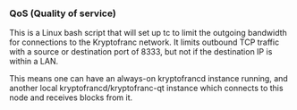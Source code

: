 ### QoS (Quality of service) ###

This is a Linux bash script that will set up tc to limit the outgoing bandwidth for connections to the Kryptofranc network. It limits outbound TCP traffic with a source or destination port of 8333, but not if the destination IP is within a LAN.

This means one can have an always-on kryptofrancd instance running, and another local kryptofrancd/kryptofranc-qt instance which connects to this node and receives blocks from it.
